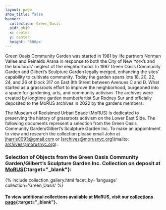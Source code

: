 ```yaml
---
layout: page
show_title: false
banner:
  collection: Green_Oasis
  pid: obj0
  x: center
  y: center
  height: '500px'
---
```


Green Oasis Community Garden was started in 1981 by life partners Norman Vallee and Reinaldo Arana in response to both the City of New York’s and the landlords' neglect of the neighborhood. In 1997 Green Oasis Community Garden and Gilbert’s Sculpture Garden legally merged, enhancing the sites’ capability to cultivate community. Today the garden spans lots 18, 20, 22, 24, and 26 of block 317 on East 8th Street between Avenues C and D. What started as a grassroots effort to improve the neighborhood, burgeoned into a space for gardening, arts, and community activism. The archives were created by longtime garden member/artist Sur Rodney Sur and officially deposited to the MoRUS archives in 2022 by the gardens members.

The Museum of Reclaimed Urban Space (MoRUS) is dedicated to preserving the history of grassroots activism on the Lower East Side. The following documents represent a selection from the Green Oasis Community Garden/Gilbert’s Sculpture Garden Inc. To make an appointment to view and research the collection please email John at [jharris0093@gmail.com](mailto:jharris0093@gmail.com) or [archives@morusnyc.org](mailto: archives@morusnyc.org). 
 

### Selection of Objects from the Green Oasis Community Garden/Gilbert’s Sculpture Garden Inc. Collection on deposit at [MoRUS](www.morusnyc.org){:target="_blank"}:

{% include collection_gallery.html facet_by='language' collection='Green_Oasis' %}

#### To view additional collections available at MoRUS, visit our [collections page](http://www.morusnyc.org/collections/){:target="_blank"}.